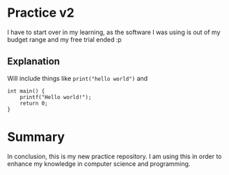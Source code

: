 # Practice v2
I have to start over in my learning, as the software I was using is out of my budget range and my free trial ended :p

## Explanation
Will include things like ```print("hello world")``` and 
```#include <stdio.h>
int main() {
    printf("Hello world!");
    return 0;
}
```

# Summary
In conclusion, this is my new practice repository. I am using this in order to enhance my knowledge in computer science and programming.
